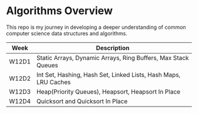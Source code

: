 # Algorithms Overview

This repo is my journey in developing a deeper understanding of common computer science data structures and algorithms.

Week           | Description
-------------- | -------------------------------------------------------------
W12D1          | Static Arrays, Dynamic Arrays, Ring Buffers, Max Stack Queues
W12D2          | Int Set, Hashing, Hash Set, Linked Lists, Hash Maps, LRU Caches
W12D3          | Heap(Priority Queues), Heapsort, Heapsort In Place
W12D4          | Quicksort and Quicksort In Place
